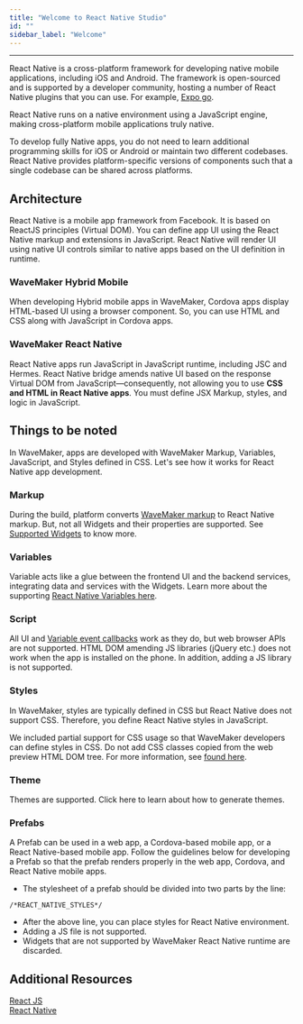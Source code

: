 ```yaml
---
title: "Welcome to React Native Studio"
id: ""
sidebar_label: "Welcome"
---
```

---

React Native is a cross-platform framework for developing native mobile applications, including iOS and Android. The framework is open-sourced and is supported by a developer community, hosting a number of React Native plugins that you can use. For example, [Expo go](https://expo.dev/client). 

React Native runs on a native environment using a JavaScript engine, making cross-platform mobile applications truly native. 

To develop fully Native apps, you do not need to learn additional programming skills for iOS or Android or maintain two different codebases. React Native provides platform-specific versions of components such that a single codebase can be shared across platforms. 

## Architecture

React Native is a mobile app framework from Facebook. It is based on ReactJS principles (Virtual DOM). You can define app UI using the React Native markup and extensions in JavaScript. React Native will render UI using native UI controls similar to native apps based on the UI definition in runtime.

### WaveMaker Hybrid Mobile 

When developing Hybrid mobile apps in WaveMaker, Cordova apps display HTML-based UI using a browser component. So, you can use HTML and CSS along with JavaScript in Cordova apps. 

### WaveMaker React Native

React Native apps run JavaScript in JavaScript runtime, including JSC and Hermes. React Native bridge amends native UI based on the response Virtual DOM from JavaScript—consequently, not allowing you to use **CSS and HTML in React Native apps**. You must define JSX Markup, styles, and logic in JavaScript.

## Things to be noted

In WaveMaker, apps are developed with WaveMaker Markup, Variables, JavaScript, and Styles defined in CSS. Let's see how it works for React Native app development.

### Markup

During the build, platform converts [WaveMaker markup](/learn/app-development/ui-design/page-artefacts#page-markup) to React Native markup. But, not all Widgets and their properties are supported. See [Supported Widgets](/learn/react-native/supported-widgets) to know more. 

### Variables

Variable acts like a glue between the frontend UI and the backend services, integrating data and services with the Widgets. Learn more about the supporting [React Native Variables here](/learn/react-native/supported-variables).

### Script

All UI and [Variable event callbacks](/learn/app-development/variables/accessing-elements-via-javascript) work as they do, but web browser APIs are not supported. HTML DOM amending JS libraries (jQuery etc.) does not work when the app is installed on the phone. In addition, adding a JS library is not supported.

### Styles

In WaveMaker, styles are typically defined in CSS but React Native does not support CSS. Therefore, you define React Native styles in JavaScript.

We included partial support for CSS usage so that WaveMaker developers can define styles in CSS. Do not add CSS classes copied from the web preview HTML DOM tree. For more information, see [found here](https://www.wavemakeronline.com/app-runtime/latest/rn/style-docs/widgets/basic/anchor/).

### Theme

Themes are supported. Click here to learn about how to generate themes.

### Prefabs

A Prefab can be used in a web app, a Cordova-based mobile app, or a React Native-based mobile app. Follow the guidelines below for developing a Prefab so that the prefab renders properly in the web app, Cordova, and React Native mobile apps.

- The stylesheet of a prefab should be divided into two parts by the line:

``` /*REACT_NATIVE_STYLES*/ ```

- After the above line, you can place styles for React Native environment.
- Adding a JS file is not supported.
- Widgets that are not supported by WaveMaker React Native runtime are discarded.

## Additional Resources

[React JS](https://reactjs.org/)  
[React Native](https://reactnative.dev/)    